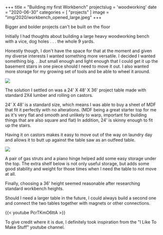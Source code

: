 +++
title = "Building my first Workbench"
projectslug = 'woodworking'
date = "2020-06-30"
categories = [ "projects" ]
image = "img/2020/workbench_opened_large.jpeg"
+++

Bigger and bolder projects can't be built on the floor
<!--more-->

Initially I had thoughts about building a large heavy woodworking bench with a vice, dog holes . . . the whole 9 yards.

Honestly though, I don't have the space for that at the moment and given my diverse interests I wanted something more versatile. I decided I wanted something big. . .but small enough and light enough that I could get it up the basement stairs in one piece should I need to move it out. I also wanted more storage for my growing set of tools and be able to wheel it around.

<div class="center">
  <img src="/img/2020/workbench_closed.jpeg"></br>
</div>

The solution I settled on was a 24' X 48' X 36' project table made with standard 2X4 lumber and rolling on castors.

24' X 48' is a standard size, which means I was able to buy a sheet of MDF that fit it perfectly with no alterations. (MDF being a great starter top for me as it's very flat and smooth and unlikely to warp, important for building things that are also square and flat) In addition, 24' is skinny enough to fit up the stairs.

Having it on castors makes it easy to move out of the way on laundry day and allows it to butt up against the table saw as an outfeed table.

<div class="center">
  <img src="/img/2020/workbench_opened.jpeg"></br>
</div>

A pair of gas struts and a piano hinge helped add some easy storage under the top. The extra shelf below is not only useful storage, but adds some good stability and weight for those times when I need the table to not move at all.

Finally, choosing a 36' height seemed reasonable after researching standard workbench heights. 

Should I need a larger table in the future, I could always build a second one and connect the two tables together with magnets or other connections.



{{< youtube PcrTKmO6ttA >}}

To give credit where it is due, I definitely took inspiration from the "I Like To Make Stuff" youtube channel.
